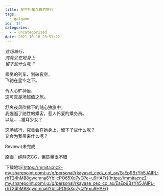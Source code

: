 ```yaml
---
title: 星空列车与白的旅行
tags:
  - galgame
id: '17'
categories:
  - - uncategorized
date: 2021-10-16 23:51:22
---
```


_这场旅行，  
究竟会在她身上  
留下些什么呢？_

乘坐的列车，划破夜空，  
飞驰在星空之下。  
  
令人心旷神怡，  
这可真是场超值之旅。  
  
舒爽夜风吹拂下的随心独旅中，  
我邂逅了随性的乘客，惹人怜爱的乘务员。  
以及……猫耳少女？  
  
这场旅行，究竟会在她身上，留下了些什么呢？  
又会为我带来什么呢？

Review:(未完成

原画：纯静态CG，但质量很不错

下载地址[https://mmitacnz2-my.sharepoint.com/:u:/g/personal/rkayase\_ceo\_co\_ax/EaEp9BzYh5JAlPL-rhT24hMB8gwcmna6YbIlcPO65Xq7yQ?e=u9HAFr](https://mmitacnz2-my.sharepoint.com/:u:/g/personal/rkayase_ceo_co_ax/EaEp9BzYh5JAlPL-rhT24hMB8gwcmna6YbIlcPO65Xq7yQ?e=u9HAFr)